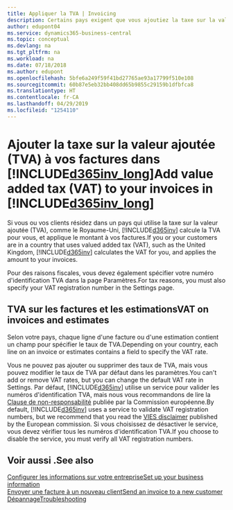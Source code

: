 ```yaml
---
title: Appliquer la TVA | Invoicing
description: Certains pays exigent que vous ajoutiez la taxe sur la valeur ajoutée à vos factures. Il est facile de le faire dans Invoicing.
author: edupont04
ms.service: dynamics365-business-central
ms.topic: conceptual
ms.devlang: na
ms.tgt_pltfrm: na
ms.workload: na
ms.date: 07/18/2018
ms.author: edupont
ms.openlocfilehash: 5bfe6a249f59f41bd27765ae93a17799f510e108
ms.sourcegitcommit: 60b87e5eb32bb408dd65b9855c29159b1dfbfca8
ms.translationtype: HT
ms.contentlocale: fr-CA
ms.lasthandoff: 04/29/2019
ms.locfileid: "1254110"
---
```

# <a name="add-value-added-tax-vat-to-your-invoices-in-included365invlongincludesd365invlongmd"></a><span data-ttu-id="7460b-104">Ajouter la taxe sur la valeur ajoutée (TVA) à vos factures dans [!INCLUDE[d365inv_long](includes/d365inv_long.md)]</span><span class="sxs-lookup"><span data-stu-id="7460b-104">Add value added tax (VAT) to your invoices in [!INCLUDE[d365inv_long](includes/d365inv_long.md)]</span></span>

<span data-ttu-id="7460b-105">Si vous ou vos clients résidez dans un pays qui utilise la taxe sur la valeur ajoutée (TVA), comme le Royaume-Uni, [!INCLUDE[d365inv](includes/d365inv.md)] calcule la TVA pour vous, et applique le montant à vos factures.</span><span class="sxs-lookup"><span data-stu-id="7460b-105">If you or your customers are in a country that uses valued added tax (VAT), such as the United Kingdom, [!INCLUDE[d365inv](includes/d365inv.md)] calculates the VAT for you, and applies the amount to your invoices.</span></span>  

<span data-ttu-id="7460b-106">Pour des raisons fiscales, vous devez également spécifier votre numéro d'identification TVA dans la page Paramètres.</span><span class="sxs-lookup"><span data-stu-id="7460b-106">For tax reasons, you must also specify your VAT registration number in the Settings page.</span></span>  

## <a name="vat-on-invoices-and-estimates"></a><span data-ttu-id="7460b-107">TVA sur les factures et les estimations</span><span class="sxs-lookup"><span data-stu-id="7460b-107">VAT on invoices and estimates</span></span>

<span data-ttu-id="7460b-108">Selon votre pays, chaque ligne d'une facture ou d'une estimation contient un champ pour spécifier le taux de TVA.</span><span class="sxs-lookup"><span data-stu-id="7460b-108">Depending on your country, each line on an invoice or estimates contains a field to specify the VAT rate.</span></span>  

<span data-ttu-id="7460b-109">Vous ne pouvez pas ajouter ou supprimer des taux de TVA, mais vous pouvez modifier le taux de TVA par défaut dans les paramètres.</span><span class="sxs-lookup"><span data-stu-id="7460b-109">You can't add or remove VAT rates, but you can change the default VAT rate in Settings.</span></span> <span data-ttu-id="7460b-110">Par défaut, [!INCLUDE[d365inv](includes/d365inv.md)] utilise un service pour valider les numéros d'identification TVA, mais nous vous recommandons de lire la [Clause de non-responsabilité](https://go.microsoft.com/fwlink/?LinkID=841741) publiée par la Commission européenne.</span><span class="sxs-lookup"><span data-stu-id="7460b-110">By default, [!INCLUDE[d365inv](includes/d365inv.md)] uses a service to validate VAT registration numbers, but we recommend that you read the [VIES disclaimer](https://go.microsoft.com/fwlink/?LinkID=841741) published by the European commission.</span></span> <span data-ttu-id="7460b-111">Si vous choisissez de désactiver le service, vous devez vérifier tous les numéros d'identification TVA.</span><span class="sxs-lookup"><span data-stu-id="7460b-111">If you choose to disable the service, you must verify all VAT registration numbers.</span></span>  

## <a name="see-also"></a><span data-ttu-id="7460b-112">Voir aussi .</span><span class="sxs-lookup"><span data-stu-id="7460b-112">See also</span></span>
[<span data-ttu-id="7460b-113">Configurer les informations sur votre entreprise</span><span class="sxs-lookup"><span data-stu-id="7460b-113">Set up your business information</span></span>](set-up-business-profile.md)  
[<span data-ttu-id="7460b-114">Envoyer une facture à un nouveau client</span><span class="sxs-lookup"><span data-stu-id="7460b-114">Send an invoice to a new customer</span></span>](send-invoice.md)  
[<span data-ttu-id="7460b-115">Dépannage</span><span class="sxs-lookup"><span data-stu-id="7460b-115">Troubleshooting</span></span>](about-troubleshooting.md)  
